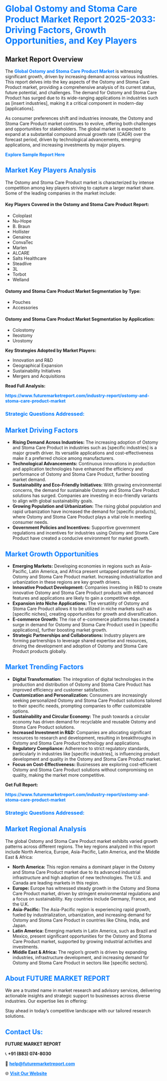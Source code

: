 <h1 style="color: #007BFF;">Global Ostomy and Stoma Care Product Market Report 2025-2033: Driving Factors, Growth Opportunities, and Key Players</h1>

<section id="overview">
<h2>Market Report Overview</h2>
<p>The <a href="https://www.futuremarketreport.com/industry-report/ostomy-and-stoma-care-product-market" style="color: #007BFF; text-decoration: none;"><strong>Global Ostomy and Stoma Care Product Market</strong></a> is witnessing significant growth, driven by increasing demand across various industries. This report delves into the key aspects of the Ostomy and Stoma Care Product market, providing a comprehensive analysis of its current status, future potential, and challenges. The demand for Ostomy and Stoma Care Product has surged due to its wide-ranging applications in industries such as [insert industries], making it a critical component in modern-day [applications].</p>
<p>As consumer preferences shift and industries innovate, the Ostomy and Stoma Care Product market continues to evolve, offering both challenges and opportunities for stakeholders. The global market is expected to expand at a substantial compound annual growth rate (CAGR) over the forecast period, driven by technological advancements, emerging applications, and increasing investments by major players.</p>
</section>

<section id="overview">
<p><a href="https://www.futuremarketreport.com/request-sample/reportId=78165" style="color: #007BFF; text-decoration: none;"><strong>Explore Sample Report Here</strong></a></p>
</section>

<section id="key-players">
<h2 style="color: #007BFF;">Market Key Players Analysis</h2>
<p>The Ostomy and Stoma Care Product market is characterized by intense competition among key players striving to capture a larger market share. Some of the leading companies in the market include:</p>
<h4>Key Players Covered in the Ostomy and Stoma Care Product Report:</h4>
<ul><li>Coloplast</li><li>Nu-Hope</li><li>B. Braun</li><li>Hollister</li><li>Genairex</li><li>ConvaTec</li><li>Marlen</li><li>ALCARE</li><li>Salts Healthcare</li><li>Steadlive</li><li>3L</li><li>Torbot</li><li>Welland</li></ul>
<h4>Ostomy and Stoma Care Product Market Segmentation by Type:</h4>
<ul><li>Pouches</li><li>Accessories</li></ul>

<h4>Ostomy and Stoma Care Product Market Segmentation by Application:</h4>
<ul><li>Colostomy</li><li>Ileostomy</li><li>Urostomy</li></ul>
<p><strong>Key Strategies Adopted by Market Players:</strong></p>
<ul>
<li>Innovation and R&D</li>
<li>Geographical Expansion</li>
<li>Sustainability Initiatives</li>
<li>Mergers and Acquisitions</li>
</ul>
</section>

<section>
<p><strong>Read Full Analysis: </strong></p><a href="https://www.futuremarketreport.com/industry-report/ostomy-and-stoma-care-product-market" style="color: #007BFF; text-decoration: none;"><strong>https://www.futuremarketreport.com/industry-report/ostomy-and-stoma-care-product-market</strong></a>
<h3 style="color: #007BFF;">Strategic Questions Addressed:</h3>
</section>

<section id="driving-factors">
<h2 style="color: #007BFF;">Market Driving Factors</h2>
<ul>
<li><strong>Rising Demand Across Industries:</strong> The increasing adoption of Ostomy and Stoma Care Product in industries such as [specific industries] is a major growth driver. Its versatile applications and cost-effectiveness make it a preferred choice among manufacturers.</li>
<li><strong>Technological Advancements:</strong> Continuous innovations in production and application technologies have enhanced the efficiency and performance of Ostomy and Stoma Care Product, further boosting market demand.</li>
<li><strong>Sustainability and Eco-Friendly Initiatives:</strong> With growing environmental concerns, the demand for sustainable Ostomy and Stoma Care Product solutions has surged. Companies are investing in eco-friendly variants to align with global sustainability goals.</li>
<li><strong>Growing Population and Urbanization:</strong> The rising global population and rapid urbanization have increased the demand for [specific products], where Ostomy and Stoma Care Product plays a vital role in meeting consumer needs.</li>
<li><strong>Government Policies and Incentives:</strong> Supportive government regulations and incentives for industries using Ostomy and Stoma Care Product have created a conducive environment for market growth.</li>
</ul>
</section>

<section id="growth-opportunities">
<h2 style="color: #007BFF;">Market Growth Opportunities</h2>
<ul>
<li><strong>Emerging Markets:</strong> Developing economies in regions such as Asia-Pacific, Latin America, and Africa present untapped potential for the Ostomy and Stoma Care Product market. Increasing industrialization and urbanization in these regions are key growth drivers.</li>
<li><strong>Innovative Product Development:</strong> Companies investing in R&D to create innovative Ostomy and Stoma Care Product products with enhanced features and applications are likely to gain a competitive edge.</li>
<li><strong>Expansion into Niche Applications:</strong> The versatility of Ostomy and Stoma Care Product allows it to be utilized in niche markets such as [specific niches], creating opportunities for growth and diversification.</li>
<li><strong>E-commerce Growth:</strong> The rise of e-commerce platforms has created a surge in demand for Ostomy and Stoma Care Product used in [specific applications], further boosting market growth.</li>
<li><strong>Strategic Partnerships and Collaborations:</strong> Industry players are forming partnerships to leverage shared expertise and resources, driving the development and adoption of Ostomy and Stoma Care Product products globally.</li>
</ul>
</section>

<section id="trending-factors">
<h2 style="color: #007BFF;">Market Trending Factors</h2>
<ul>
<li><strong>Digital Transformation:</strong> The integration of digital technologies in the production and distribution of Ostomy and Stoma Care Product has improved efficiency and customer satisfaction.</li>
<li><strong>Customization and Personalization:</strong> Consumers are increasingly seeking personalized Ostomy and Stoma Care Product solutions tailored to their specific needs, prompting companies to offer customizable options.</li>
<li><strong>Sustainability and Circular Economy:</strong> The push towards a circular economy has driven demand for recyclable and reusable Ostomy and Stoma Care Product solutions.</li>
<li><strong>Increased Investment in R&D:</strong> Companies are allocating significant resources to research and development, resulting in breakthroughs in Ostomy and Stoma Care Product technology and applications.</li>
<li><strong>Regulatory Compliance:</strong> Adherence to strict regulatory standards, particularly in industries like [specific industries], is influencing product development and quality in the Ostomy and Stoma Care Product market.</li>
<li><strong>Focus on Cost-Effectiveness:</strong> Businesses are exploring cost-efficient Ostomy and Stoma Care Product solutions without compromising on quality, making the market more competitive.</li>
</ul>
</section>

<section>
<p><strong>Get Full Report: </strong></p><a href="https://www.futuremarketreport.com/industry-report/ostomy-and-stoma-care-product-market" style="color: #007BFF; text-decoration: none;"><strong>https://www.futuremarketreport.com/industry-report/ostomy-and-stoma-care-product-market</strong></a>
<h3 style="color: #007BFF;">Strategic Questions Addressed:</h3>
</section>


<section id="regional-analysis">
<h2 style="color: #007BFF;">Market Regional Analysis</h2>
<p>The global Ostomy and Stoma Care Product market exhibits varied growth patterns across different regions. The key regions analyzed in this report include North America, Europe, Asia-Pacific, Latin America, and the Middle East & Africa:</p>
<ul>
<li><strong>North America:</strong> This region remains a dominant player in the Ostomy and Stoma Care Product market due to its advanced industrial infrastructure and high adoption of new technologies. The U.S. and Canada are leading markets in this region.</li>
<li><strong>Europe:</strong> Europe has witnessed steady growth in the Ostomy and Stoma Care Product market, driven by stringent environmental regulations and a focus on sustainability. Key countries include Germany, France, and the U.K.</li>
<li><strong>Asia-Pacific:</strong> The Asia-Pacific region is experiencing rapid growth, fueled by industrialization, urbanization, and increasing demand for Ostomy and Stoma Care Product in countries like China, India, and Japan.</li>
<li><strong>Latin America:</strong> Emerging markets in Latin America, such as Brazil and Mexico, present significant opportunities for the Ostomy and Stoma Care Product market, supported by growing industrial activities and investments.</li>
<li><strong>Middle East & Africa:</strong> The region’s growth is driven by expanding industries, infrastructure development, and increasing demand for Ostomy and Stoma Care Product in sectors like [specific sectors].</li>
</ul>
</section>

<footer>
<h2 style="color: #007BFF;">About FUTURE MARKET REPORT</h2>
<p>We are a trusted name in market research and advisory services, delivering actionable insights and strategic support to businesses across diverse industries. Our expertise lies in offering:</p>

<p>Stay ahead in today’s competitive landscape with our tailored research solutions.</p>

<h2 style="color: #007BFF;">Contact Us:</h2>
<p><strong>FUTURE MARKET REPORT</strong></p>
<p>📞 <strong>+91 (883) 074-8030</strong></p>
<p>📧 <strong><a href="mailto:help@futuremarketreport.com" style="color: #007BFF;">help@futuremarketreport.com</a></strong></p>
<p>🌐 <strong><a href="https://www.futuremarketreport.com/" style="color: #007BFF;">Visit Our Website</a></strong></p>
</footer>